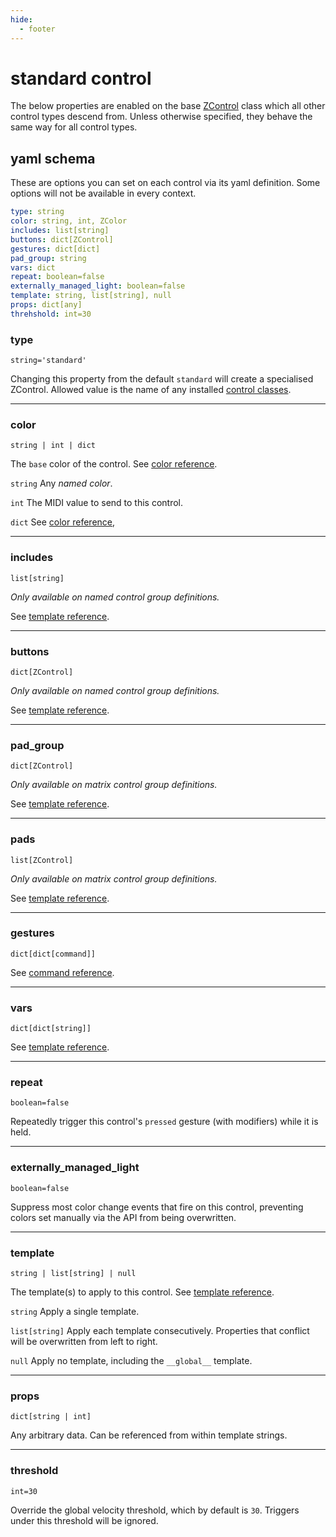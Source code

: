 ```yaml
---
hide:
  - footer
---
```


# standard control

The below properties are enabled on the base [ZControl](/lessons/zcx-concepts#zcontrols) class which all other control types descend from. Unless otherwise specified, they behave the same way for all control types.

## yaml schema

These are options you can set on each control via its yaml definition. Some options will not be available in every context.

```yaml
type: string
color: string, int, ZColor
includes: list[string]
buttons: dict[ZControl]
gestures: dict[dict]
pad_group: string
vars: dict
repeat: boolean=false
externally_managed_light: boolean=false
template: string, list[string], null
props: dict[any]
threhshold: int=30
```

### type
`string='standard'`

Changing this property from the default `standard` will create a specialised ZControl. Allowed value is the name of any installed [control classes](/tutorials/getting-started/zcx-concepts#control-classes).

___
### color
`string | int | dict` 

The `base` color of the control. See [color reference]().

`string`
Any _named color_.

 `int`
The MIDI value to send to this control.

 `dict`
See [color reference](),

___
### includes
`list[string]`

_Only available on named control group definitions._

See [template reference](/template-reference/#named-controls).

___

### buttons
`dict[ZControl]`

_Only available on named control group definitions._

See [template reference](/template-reference/#overwriting-properties).

___
### pad_group
`dict[ZControl]`

_Only available on matrix control group definitions._

See [template reference](/template-reference/#matrix-controls).

___

### pads
`list[ZControl]`

_Only available on matrix control group definitions._

See [template reference](/template-reference/#matrix-controls).


___
### gestures
`dict[dict[command]]`

See [command reference](/command-reference#gestures).

___
### vars
`dict[dict[string]]`

See [template reference](/template-refernce#template-strings).

___
### repeat
`boolean=false`

Repeatedly trigger this control's `pressed` gesture (with modifiers) while it is held.

___
### externally_managed_light
`boolean=false`

Suppress most color change events that fire on this control, preventing colors set manually via the API from being overwritten.

___
### template
`string | list[string] | null`

The template(s) to apply to this control. See [template reference](/template-reference#control-templates).

`string`
Apply a single template.

`list[string]`
Apply each template consecutively. Properties that conflict will be overwritten from left to right.

`null`
Apply no template, including the `__global__` template.

___
### props
`dict[string | int]`

Any arbitrary data. Can be referenced from within template strings.

___
### threshold
`int=30`

Override the global velocity threshold, which by default is `30`. Triggers under this threshold will be ignored.
